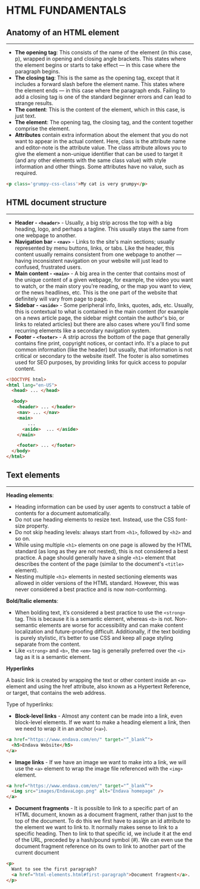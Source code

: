 # HTML FUNDAMENTALS

## Anatomy of an HTML element
---
- **The opening tag**: This consists of the name of the element (in this case, p), wrapped in opening and closing angle brackets. This states where the element begins or starts to take effect — in this case where the paragraph begins.
- **The closing tag**: This is the same as the opening tag, except that it includes a forward slash before the element name. This states where the element ends — in this case where the paragraph ends. Failing to add a closing tag is one of the standard beginner errors and can lead to strange results.
- **The content**: This is the content of the element, which in this case, is just text.
- **The element**: The opening tag, the closing tag, and the content together comprise the element.
- **Attributes** contain extra information about the element that you do not want to appear in the actual content. Here, class is the attribute name and editor-note is the attribute value. The class attribute allows you to give the element a non-unique identifier that can be used to target it (and any other elements with the same class value) with style information and other things. Some attributes have no value, such as required.

```html
<p class='grumpy-css-class'>My cat is very grumpy</p>
```

## HTML document structure
---

- **Header - `<header>`** - Usually, a big strip across the top with a big heading, logo, and perhaps a tagline. This usually stays the same from one webpage to another.
- **Navigation bar - `<nav>`** - Links to the site's main sections; usually represented by menu buttons, links, or tabs. Like the header, this content usually remains consistent from one webpage to another — having inconsistent navigation on your website will just lead to confused, frustrated users.
- **Main content - `<main>`** - A big area in the center that contains most of the unique content of a given webpage, for example, the video you want to watch, or the main story you're reading, or the map you want to view, or the news headlines, etc. This is the one part of the website that definitely will vary from page to page.
- **Sidebar - `<aside>`** - Some peripheral info, links, quotes, ads, etc. Usually, this is contextual to what is contained in the main content (for example on a news article page, the sidebar might contain the author's bio, or links to related articles) but there are also cases where you'll find some recurring elements like a secondary navigation system.
- **Footer - `<footer>`** - A strip across the bottom of the page that generally contains fine print, copyright notices, or contact info. It's a place to put common information (like the header) but usually, that information is not critical or secondary to the website itself. The footer is also sometimes used for SEO purposes, by providing links for quick access to popular content.

```html
<!DOCTYPE html>
<html lang="en-US">
  <head> ... </head>

  <body>
    <header> ... </header>
    <nav> ... </nav>
    <main>
        ...
      <aside>  ... </aside>
    </main>

    <footer> ... </footer>
  </body>
</html>

```

## Text elements
---

**Heading elements**:
- Heading information can be used by user agents to construct a table of contents for a document automatically.
- Do not use heading elements to resize text. Instead, use the CSS font-size property.
- Do not skip heading levels: always start from `<h1>`, followed by `<h2>` and so on.
- While using multiple `<h1>` elements on one page is allowed by the HTML standard (as long as they are not nested), this is not considered a best practice. A page should generally have a single `<h1>` element that describes the content of the page (similar to the document's `<title>` element).
- Nesting multiple `<h1>` elements in nested sectioning elements was allowed in older versions of the HTML standard. However, this was never considered a best practice and is now non-conforming.


**Bold/Italic elements**:
- When bolding text, it’s considered a best practice to use the `<strong>` tag. This is because it is a semantic element, whereas `<b>` is not. Non-semantic elements are worse for accessibility and can make content localization and future-proofing difficult. Additionally, if the text bolding is purely stylistic, it’s better to use CSS and keep all page styling separate from the content.
- Like `<strong>` and `<b>`, the `<em>` tag is generally preferred over the `<i>` tag as it is a semantic element.


**Hyperlinks**

A basic link is created by wrapping the text or other content inside an `<a>` element and using the href attribute, also known as a Hypertext Reference, or target, that contains the web address.

Type of hyperlinks:
- **Block-level links** - Almost any content can be made into a link, even block-level elements. If we want to make a heading element a link, then we need to wrap it in an anchor (`<a>`).

```html
<a href="https://www.endava.com/en/" target="”_blank”">
  <h5>Endava Website</h5>
</a>
```

- **Image links** - If we have an image we want to make into a link, we will use the `<a>` element to wrap the image file referenced with the `<img>` element.

```html
<a href="https://www.endava.com/en/" target="”_blank”">
  <img src="images/EndavaLogo.png" alt="Endava homepage" />
</a>
```

- **Document fragments** - It is possible to link to a specific part of an HTML document, known as a document fragment, rather than just to the top of the document. To do this we first have to assign an id attribute to the element we want to link to. It normally makes sense to link to a specific heading.
Then to link to that specific id, we include it at the end of the URL, preceded by a hash/pound symbol (#). We can even use the document fragment reference on its own to link to another part of the current document

```html
<p>
  Want to see the first paragraph?
  <a href="html-elements.html#first-paragraph">Document fragment</a>.
</p>
```